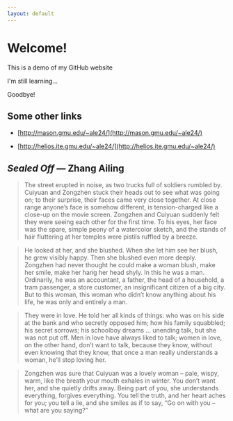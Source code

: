 ```yaml
---
layout: default
---
```


# Welcome!

This is a demo of my GitHub website

I'm still learning...

Goodbye!

## Some other links

- [http://mason.gmu.edu/~ale24/](http://mason.gmu.edu/~ale24/)

- [http://helios.ite.gmu.edu/~ale24/](http://helios.ite.gmu.edu/~ale24/)

## *Sealed Off* — Zhang Ailing

> The street erupted in noise, as two trucks full of soldiers rumbled by. Cuiyuan and Zongzhen stuck their heads out to see what was going on; to their surprise, their faces came very close together. At close range anyone’s face is somehow different, is tension-charged like a close-up on the movie screen. Zongzhen and Cuiyuan suddenly felt they were seeing each other for the first time. To his eyes, her face was the spare, simple peony of a watercolor sketch, and the stands of hair fluttering at her temples were pistils ruffled by a breeze.

> He looked at her, and she blushed. When she let him see her blush, he grew visibly happy. Then she blushed even more deeply.
Zongzhen had never thought he could make a woman blush, make her smile, make her hang her head shyly. In this he was a man. Ordinarily, he was an accountant, a father, the head of a household, a tram passenger, a store customer, an insignificant citizen of a big city. But to this woman, this woman who didn’t know anything about his life, he was only and entirely a man.

> They were in love. He told her all kinds of things: who was on his side at the bank and who secretly opposed him; how his family squabbled; his secret sorrows; his schoolboy dreams … unending talk, but she was not put off. Men in love have always liked to talk; women in love, on the other hand, don’t want to talk, because they know, without even knowing that they know, that once a man really understands a woman, he’ll stop loving her.

> Zongzhen was sure that Cuiyuan was a lovely woman – pale, wispy, warm, like the breath your mouth exhales in winter. You don’t want her, and she quietly drifts away. Being part of you, she understands everything, forgives everything. You tell the truth, and her heart aches for you; you tell a lie, and she smiles as if to say, “Go on with you – what are you saying?”
